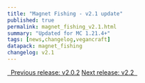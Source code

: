 ```yaml
---
title: "Magnet Fishing - v2.1 update"
published: true
permalink: magnet_fishing_v2.1.html
summary: "Updated for MC 1.21.4+"
tags: [news,changelog,vegancraft]
datapack: magnet_fishing
changelog: v2.1
---
```


<div class="btn-group">
    <a href="magnet_fishing_v2.0.2.html" role="button" class="btn btn-primary"><i class="fa fa-caret-left"></i>&nbsp; Previous release: v2.0.2</a>
    <a href="magnet_fishing_v2.2.html" role="button" class="btn btn-primary">Next release: v2.2 &nbsp;<i class="fa fa-caret-right"></i></a>
</div>